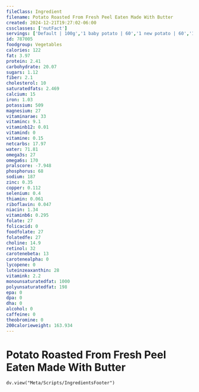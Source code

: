 ```yaml
---
fileClass: Ingredient
filename: Potato Roasted From Fresh Peel Eaten Made With Butter
created: 2024-12-21T19:27:02-06:00
cssclasses: ['nutFact']
servings: ['Default | 100g','1 baby potato | 60','1 new potato | 60','1 small | 130','1 medium | 170','1 large | 300','1 cup | 160']
id: 787005
foodgroup: Vegetables
calories: 122
fat: 3.97
protein: 2.41
carbohydrate: 20.07
sugars: 1.12
fiber: 2.1
cholesterol: 10
saturatedfats: 2.469
calcium: 15
iron: 1.03
potassium: 509
magnesium: 27
vitaminarae: 33
vitaminc: 9.1
vitaminb12: 0.01
vitamind: 0
vitamine: 0.15
netcarbs: 17.97
water: 71.81
omega3s: 27
omega6s: 170
pralscore: -7.948
phosphorus: 68
sodium: 187
zinc: 0.35
copper: 0.112
selenium: 0.4
thiamin: 0.061
riboflavin: 0.047
niacin: 1.34
vitaminb6: 0.295
folate: 27
folicacid: 0
foodfolate: 27
folatedfe: 27
choline: 14.9
retinol: 32
carotenebeta: 13
carotenealpha: 0
lycopene: 0
luteinzeaxanthin: 28
vitamink: 2.2
monounsaturatedfat: 1000
polyunsaturatedfat: 198
epa: 0
dpa: 0
dha: 0
alcohol: 0
caffeine: 0
theobromine: 0
200calorieweight: 163.934
---
```


# Potato Roasted From Fresh Peel Eaten Made With Butter

```dataviewjs
dv.view("Meta/Scripts/IngredientsFooter")
```